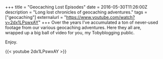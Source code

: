 +++
title = "Geocaching Lost Episodes"
date = 2016-05-30T11:26:00Z
description = "Long lost chronicles of geocaching adventures."
tags = ["geocaching"]
externalurl = "https://www.youtube.com/watch?v=2dx1LPswxAY"
+++
Over the years I've accumulated a ton of never-used footage from our various geocaching adventures. Here they all are, wrapped up a big ball of video for you, my Tobyblogging public. 

Enjoy.

{{< youtube 2dx1LPswxAY >}}